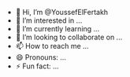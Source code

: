 - 👋 Hi, I’m @YoussefElFertakh
- 👀 I’m interested in ...
- 🌱 I’m currently learning ...
- 💞️ I’m looking to collaborate on ...
- 📫 How to reach me ...
- 😄 Pronouns: ...
- ⚡ Fun fact: ...

<!---
YoussefElFertakh/YoussefElFertakh is a ✨ special ✨ repository because its `README.md` (this file) appears on your GitHub profile.
You can click the Preview link to take a look at your changes.
--->
